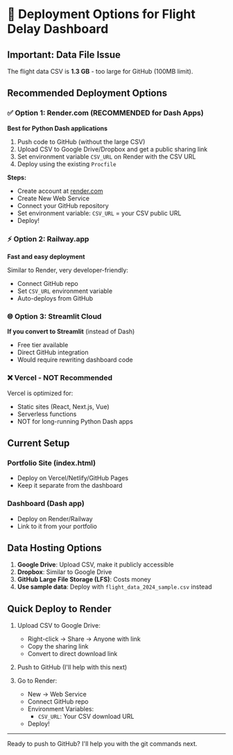 # 🚀 Deployment Options for Flight Delay Dashboard

## Important: Data File Issue
The flight data CSV is **1.3 GB** - too large for GitHub (100MB limit).

## Recommended Deployment Options

### ✅ Option 1: Render.com (RECOMMENDED for Dash Apps)
**Best for Python Dash applications**

1. Push code to GitHub (without the large CSV)
2. Upload CSV to Google Drive/Dropbox and get a public sharing link
3. Set environment variable `CSV_URL` on Render with the CSV URL
4. Deploy using the existing `Procfile`

**Steps:**
- Create account at [render.com](https://render.com)
- Create New Web Service
- Connect your GitHub repository
- Set environment variable: `CSV_URL` = your CSV public URL
- Deploy!

### ⚡ Option 2: Railway.app
**Fast and easy deployment**

Similar to Render, very developer-friendly:
- Connect GitHub repo
- Set `CSV_URL` environment variable
- Auto-deploys from GitHub

### 🌐 Option 3: Streamlit Cloud
**If you convert to Streamlit** (instead of Dash)
- Free tier available
- Direct GitHub integration
- Would require rewriting dashboard code

### ❌ Vercel - NOT Recommended
Vercel is optimized for:
- Static sites (React, Next.js, Vue)
- Serverless functions
- NOT for long-running Python Dash apps

## Current Setup

### Portfolio Site (index.html)
- Deploy on Vercel/Netlify/GitHub Pages
- Keep it separate from the dashboard

### Dashboard (Dash app)
- Deploy on Render/Railway
- Link to it from your portfolio

## Data Hosting Options

1. **Google Drive**: Upload CSV, make it publicly accessible
2. **Dropbox**: Similar to Google Drive
3. **GitHub Large File Storage (LFS)**: Costs money
4. **Use sample data**: Deploy with `flight_data_2024_sample.csv` instead

## Quick Deploy to Render

1. Upload CSV to Google Drive:
   - Right-click → Share → Anyone with link
   - Copy the sharing link
   - Convert to direct download link

2. Push to GitHub (I'll help with this next)

3. Go to Render:
   - New → Web Service
   - Connect GitHub repo
   - Environment Variables:
     - `CSV_URL`: Your CSV download URL
   - Deploy!

---

Ready to push to GitHub? I'll help you with the git commands next.

